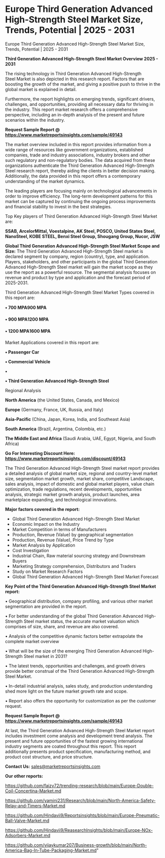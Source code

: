 # Europe Third Generation Advanced High-Strength Steel Market Size, Trends, Potential | 2025 - 2031
Europe Third Generation Advanced High-Strength Steel Market Size, Trends, Potential | 2025 - 2031

<Strong> Third Generation Advanced High-Strength Steel Market Overview 2025 - 2031</strong>

The rising technology in Third Generation Advanced High-Strength Steel Market is also depicted in this research report. Factors that are boosting the growth of the market, and giving a positive push to thrive in the global market is explained in detail.

Furthermore, the report highlights on emerging trends, significant drivers, challenges, and opportunities, providing all necessary data for thriving in the industry. This report market research offers a comprehensive perspective, including an in-depth analysis of the present and future scenarios within the industry.

<strong>Request Sample Report @ <a href=https://www.marketreportsinsights.com/sample/49143>https://www.marketreportsinsights.com/sample/49143</a></strong>

The market overview included in this report provides information from a wide range of resources like government organizations, established companies, trade and industry associations, industry brokers and other such regulatory and non-regulatory bodies. The data acquired from these organizations authenticate the Third Generation Advanced High-Strength Steel research report, thereby aiding the clients in better decision making. Additionally, the data provided in this report offers a contemporary understanding of the market dynamics.

The leading players are focusing mainly on technological advancements in order to improve efficiency. The long-term development patterns for this market can be captured by continuing the ongoing process improvements and financial stability to invest in the best strategies.

Top Key players of Third Generation Advanced High-Strength Steel Market are:

<strong>SSAB, ArcelorMittal, Voestalpine, AK Steel, POSCO, United States Steel, NanoSteel, KOBE STEEL, Benxi Steel Group, Shougang Group, Nucor, JSW</strong>

<strong><b>Global Third Generation Advanced High-Strength Steel Market Scope and Size:</b></strong>
The Third Generation Advanced High-Strength Steel market is declared segment by company, region (country), type, and application. Players, stakeholders, and other participants in the global Third Generation Advanced High-Strength Steel market will gain the market scope as they use the report as a powerful resource. The segmental analysis focuses on revenue and product by type and application and the forecast period of 2025-2031.

Third Generation Advanced High-Strength Steel Market Types covered in this report are:

<strong>•  700 MPA900 MPA

•  900 MPA1200 MPA

•  1200 MPA1600 MPA</strong>

Market Applications covered in this report are:

<strong>•  Passenger Car

•  Commercial Vehicle

•  

•  Third Generation Advanced High-Strength Steel</strong> 

Regional Analysis

<strong>North America</strong> (the United States, Canada, and Mexico)

<strong>Europe</strong> (Germany, France, UK, Russia, and Italy)

<strong>Asia-Pacific</strong> (China, Japan, Korea, India, and Southeast Asia)

<strong>South America</strong> (Brazil, Argentina, Colombia, etc.)

<strong>The Middle East and Africa</strong> (Saudi Arabia, UAE, Egypt, Nigeria, and South Africa)

<strong>Go For Interesting Discount Here: <a href=https://www.marketreportsinsights.com/discount/49143>https://www.marketreportsinsights.com/discount/49143</a></strong>

The Third Generation Advanced High-Strength Steel market report provides a detailed analysis of global market size, regional and country-level market size, segmentation market growth, market share, competitive Landscape, sales analysis, impact of domestic and global market players, value chain optimization, trade regulations, recent developments, opportunities analysis, strategic market growth analysis, product launches, area marketplace expanding, and technological innovations.

<strong><b>Major factors covered in the report:</b></strong>
<ul>
  <li>Global Third Generation Advanced High-Strength Steel Market </li>
  <li>Economic Impact on the Industry</li>
  <li>Market Competition in terms of Manufacturers</li>
  <li>Production, Revenue (Value) by geographical segmentation</li>
  <li>Production, Revenue (Value), Price Trend by Type</li>
  <li>Market Analysis by Application</li>
  <li>Cost Investigation</li>
  <li>Industrial Chain, Raw material sourcing strategy and Downstream Buyers</li>
  <li>Marketing Strategy comprehension, Distributors and Traders</li>
  <li>Study on Market Research Factors</li>
  <li>Global Third Generation Advanced High-Strength Steel Market Forecast</li>
</ul>

<strong><b>Key Point of the Third Generation Advanced High-Strength Steel Market report:</b></strong>

• Geographical distribution, company profiling, and various other market segmentation are provided in the report.

• For better understanding of the global Third Generation Advanced High-Strength Steel market status, the accurate market valuation which comprises of size, share, and revenue are also covered.

• Analysis of the competitive dynamic factors better extrapolate the complete market overview

• What will be the size of the emerging Third Generation Advanced High-Strength Steel market in 2031?

• The latest trends, opportunities and challenges, and growth drivers provide better construal of the Third Generation Advanced High-Strength Steel Market.

• In-detail industrial analysis, sales study, and production understanding shed more light on the future market growth rate and scope.

• Report also offers the opportunity for customization as per the customer request.

<strong>Request Sample Report @ <a href=https://www.marketreportsinsights.com/sample/49143>https://www.marketreportsinsights.com/sample/49143</a></strong>

At last, the Third Generation Advanced High-Strength Steel Market report includes investment come analysis and development trend analysis. The present and future opportunities of the fastest growing international industry segments are coated throughout this report. This report additionally presents product specification, manufacturing method, and product cost structure, and price structure.

<strong>Contact Us:</strong>
sales@marketreportsinsights.com

<strong>Our other reports:</strong>

<a href=https://github.com/faizy72/trending-research/blob/main/Europe-Double-Coil-Concertina-Market.md>https://github.com/faizy72/trending-research/blob/main/Europe-Double-Coil-Concertina-Market.md</a>

<a href=https://github.com/yamini231/Research/blob/main/North-America-Safety-Relay-and-Timers-Market.md>https://github.com/yamini231/Research/blob/main/North-America-Safety-Relay-and-Timers-Market.md</a>

<a href=https://github.com/Hindavii9/Reportsinsights/blob/main/Europe-Pneumatic-Ball-Valve-Market.md>https://github.com/Hindavii9/Reportsinsights/blob/main/Europe-Pneumatic-Ball-Valve-Market.md</a>

<a href=https://github.com/Hindavii9/ReasearchInsights/blob/main/Europe-NOx-Adsorbers-Market.md>https://github.com/Hindavii9/ReasearchInsights/blob/main/Europe-NOx-Adsorbers-Market.md</a>

<a href=https://github.com/vijaykumar207/Business-growth/blob/main/North-America-Bag-In-Tube-Packaging-Market.md>https://github.com/vijaykumar207/Business-growth/blob/main/North-America-Bag-In-Tube-Packaging-Market.md</a>"
